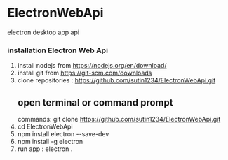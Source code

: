# ElectronWebApi
electron desktop app api

### installation Electron Web Api ###
1. install nodejs from https://nodejs.org/en/download/
2. install git from https://git-scm.com/downloads
3. clone repositories : https://github.com/sutin1234/ElectronWebApi.git
   ## open terminal or command prompt ##
   commands: git clone https://github.com/sutin1234/ElectronWebApi.git
4. cd ElectronWebApi
5. npm install electron --save-dev
6. npm install -g electron
7. run app : electron .

